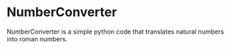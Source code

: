 # NumberConverter
NumberConverter is a simple python code that translates natural numbers into roman numbers.
